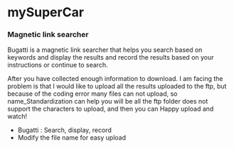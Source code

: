# mySuperCar
<h3>Magnetic link searcher</h3>
<p>Bugatti is a magnetic link searcher that helps you search based on keywords and display the results and record the results based on your instructions or continue to search.</p>
<p>After you have collected enough information to download. I am facing the problem is that I would like to upload all the results uploaded to the ftp, but because of the coding error many files can not upload, so name_Standardization can help you will be all the ftp folder does not support the characters to upload, and then you can Happy upload and watch!</p>
<ul>
	<li>Bugatti : Search, display, record</li>
	<li>Modify the file name for easy upload</li>
</ul>

